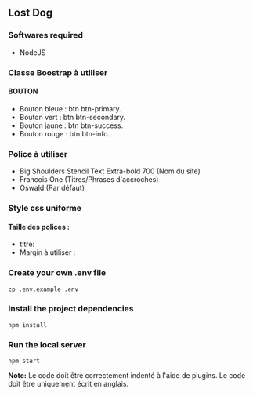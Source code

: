 ## Lost Dog

### Softwares required
- NodeJS

### Classe Boostrap à utiliser
#### BOUTON
- Bouton bleue : btn btn-primary.
- Bouton vert : btn btn-secondary.
- Bouton jaune : btn btn-success.
- Bouton rouge : btn btn-info.


### Police à utiliser
- Big Shoulders Stencil Text Extra-bold 700 (Nom du site)
-  Francois One (Titres/Phrases d'accroches)
- Oswald (Par défaut)

### Style css uniforme

#### Taille des polices :
- titre: 
- Margin à utiliser : 
 
### Create your own .env file
```
cp .env.example .env
```

### Install the project dependencies
```
npm install
```

### Run the local server
```
npm start
```

**Note:** Le code doit être correctement indenté à l'aide de plugins. Le code doit être uniquement écrit en anglais.
